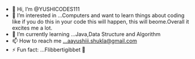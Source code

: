 - 👋 Hi, I’m @YUSHICODES111
- 👀 I’m interested in ...Computers and want to learn things about coding like if you do this in your code this will happen, this will beome.Overall it excites me a lot.
- 🌱 I’m currently learning ...Java,Data Structure and Algorithm
- 📫 How to reach me ...aayushiii.shukla@gmail.com
- ⚡ Fun fact: ...Flibbertigibbet 🫣

<!---
YUSHICODES111/YUSHICODES111 is a ✨ special ✨ repository because its `README.md` (this file) appears on your GitHub profile.
You can click the Preview link to take a look at your changes.
--->
